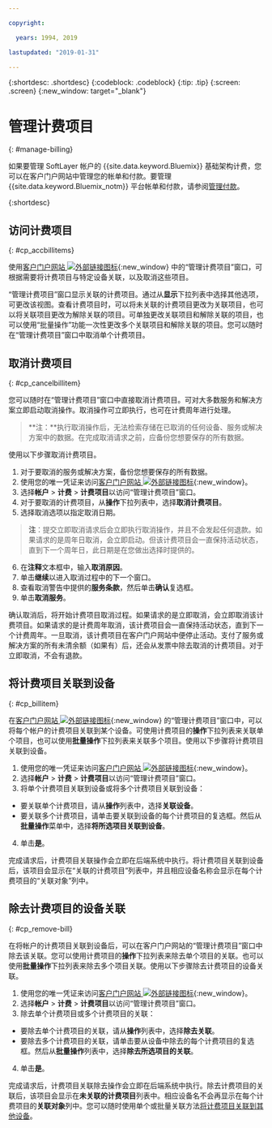 ```yaml
---

copyright:

  years: 1994, 2019

lastupdated: "2019-01-31"

---
```


{:shortdesc: .shortdesc}
{:codeblock: .codeblock}
{:tip: .tip}
{:screen: .screen}
{:new_window: target="_blank"}


# 管理计费项目
{: #manage-billing}

如果要管理 SoftLayer 帐户的 {{site.data.keyword.Bluemix}} 基础架构计费，您可以在客户门户网站中管理您的帐单和付款。要管理 {{site.data.keyword.Bluemix_notm}} 平台帐单和付款，请参阅[管理付款](/docs/billing-usage?topic=billing-usage-linkedusage#linkedusage)。
  
{:shortdesc}

## 访问计费项目
{: #cp_accbillitems}

使用[客户门户网站 ![外部链接图标](../icons/launch-glyph.svg)](https://control.softlayer.com/){:new_window} 中的“管理计费项目”窗口，可根据需要将计费项目与特定设备关联，以及取消这些项目。

“管理计费项目”窗口显示关联的计费项目。通过从**显示**下拉列表中选择其他选项，可更改该视图。查看计费项目时，可以将未关联的计费项目更改为关联项目，也可以将关联项目更改为解除关联的项目。可单独更改关联项目和解除关联的项目，也可以使用“批量操作”功能一次性更改多个关联项目和解除关联的项目。您可以随时在“管理计费项目”窗口中取消单个计费项目。


## 取消计费项目
{: #cp_cancelbillitem}

您可以随时在“管理计费项目”窗口中直接取消计费项目。可对大多数服务和解决方案立即启动取消操作。取消操作可立即执行，也可在计费周年进行处理。

> **注：**执行取消操作后，无法检索存储在已取消的任何设备、服务或解决方案中的数据。在完成取消请求之前，应备份您想要保存的所有数据。

使用以下步骤取消计费项目。

1. 对于要取消的服务或解决方案，备份您想要保存的所有数据。
2. 使用您的唯一凭证来访问[客户门户网站 ![外部链接图标](../icons/launch-glyph.svg)](https://control.softlayer.com/){:new_window}。
3. 选择**帐户** > **计费** > **计费项目**以访问“管理计费项目”窗口。
4. 对于要取消的计费项目，从**操作**下拉列表中，选择**取消计费项目**。
5. 选择取消选项以指定取消日期。
>**注**：提交立即取消请求后会立即执行取消操作，并且不会发起任何退款。如果请求的是周年日取消，会立即启动。但该计费项目会一直保持活动状态，直到下一个周年日，此日期是在您做出选择时提供的。
6. 在**注释**文本框中，输入**取消原因**。
7. 单击**继续**以进入取消过程中的下一个窗口。
8. 查看取消警告中提供的**服务条款**，然后单击**确认**复选框。
9. 单击**取消服务**。

确认取消后，将开始计费项目取消过程。如果请求的是立即取消，会立即取消该计费项目。如果请求的是计费周年取消，该计费项目会一直保持活动状态，直到下一个计费周年。一旦取消，该计费项目在客户门户网站中便停止活动。支付了服务或解决方案的所有未清余额（如果有）后，还会从发票中除去取消的计费项目。对于立即取消，不会有退款。


## 将计费项目关联到设备
{: #cp_billitem}

在[客户门户网站 ![外部链接图标](../icons/launch-glyph.svg)](https://control.softlayer.com/){:new_window} 的“管理计费项目”窗口中，可以将每个帐户的计费项目关联到某个设备。可使用计费项目的**操作**下拉列表来关联单个项目，也可以使用**批量操作**下拉列表来关联多个项目。使用以下步骤将计费项目关联到设备。

1. 使用您的唯一凭证来访问[客户门户网站 ![外部链接图标](../icons/launch-glyph.svg)](https://control.softlayer.com/){:new_window}。
2. 选择**帐户** > **计费** > **计费项目**以访问“管理计费项目”窗口。
3. 将单个计费项目关联到设备或将多个计费项目关联到设备：
  * 要关联单个计费项目，请从**操作**列表中，选择**关联设备**。
  * 要关联多个计费项目，请单击要关联到设备的每个计费项目的复选框。然后从**批量操作**菜单中，选择**将所选项目关联到设备**。
4. 单击**是**。

完成请求后，计费项目关联操作会立即在后端系统中执行。将计费项目关联到设备后，该项目会显示在“关联的计费项目”列表中，并且相应设备名称会显示在每个计费项目的“关联对象”列中。


## 除去计费项目的设备关联
{: #cp_remove-bill}

在将帐户的计费项目关联到设备后，可以在客户门户网站的“管理计费项目”窗口中除去该关联。您可以使用计费项目的**操作**下拉列表来除去单个项目的关联。也可以使用**批量操作**下拉列表来除去多个项目关联。使用以下步骤除去计费项目的设备关联。

1. 使用您的唯一凭证来访问[客户门户网站 ![外部链接图标](../icons/launch-glyph.svg)](https://control.softlayer.com/){:new_window}。
2. 选择**帐户** > **计费** > **计费项目**以访问“管理计费项目”窗口。
3. 除去单个计费项目或多个计费项目的关联：
  * 要除去单个计费项目的关联，请从**操作**列表中，选择**除去关联**。
  * 要除去多个计费项目的关联，请单击要从设备中除去的每个计费项目的复选框。然后从**批量操作**列表中，选择**除去所选项目的关联**。
4. 单击**是**。

完成请求后，计费项目关联除去操作会立即在后端系统中执行。除去计费项目的关联后，该项目会显示在**未关联的计费项目**列表中。相应设备名不会再显示在每个计费项目的**关联对象**列中。您可以随时使用单个或批量关联方法[将计费项目关联到其他设备](/docs/customer-portal?topic=customer-portal-cp_remove-bill#cp_billitem)。

